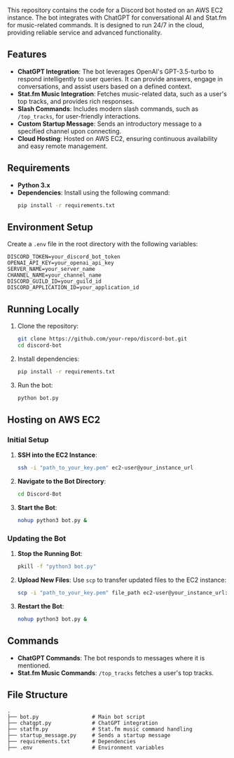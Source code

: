 This repository contains the code for a Discord bot hosted on an AWS EC2 instance. The bot integrates with ChatGPT for conversational AI and Stat.fm for music-related commands. It is designed to run 24/7 in the cloud, providing reliable service and advanced functionality.

## Features

- **ChatGPT Integration**: The bot leverages OpenAI's GPT-3.5-turbo to respond intelligently to user queries. It can provide answers, engage in conversations, and assist users based on a defined context.
- **Stat.fm Music Integration**: Fetches music-related data, such as a user's top tracks, and provides rich responses.
- **Slash Commands**: Includes modern slash commands, such as `/top_tracks`, for user-friendly interactions.
- **Custom Startup Message**: Sends an introductory message to a specified channel upon connecting.
- **Cloud Hosting**: Hosted on AWS EC2, ensuring continuous availability and easy remote management.

## Requirements

- **Python 3.x**
- **Dependencies**: Install using the following command:
  ```bash
  pip install -r requirements.txt
  ```

## Environment Setup

Create a `.env` file in the root directory with the following variables:

```env
DISCORD_TOKEN=your_discord_bot_token
OPENAI_API_KEY=your_openai_api_key
SERVER_NAME=your_server_name
CHANNEL_NAME=your_channel_name
DISCORD_GUILD_ID=your_guild_id
DISCORD_APPLICATION_ID=your_application_id
```

## Running Locally

1. Clone the repository:
   ```bash
   git clone https://github.com/your-repo/discord-bot.git
   cd discord-bot
   ```
2. Install dependencies:
   ```bash
   pip install -r requirements.txt
   ```
3. Run the bot:
   ```bash
   python bot.py
   ```

## Hosting on AWS EC2

### Initial Setup

1. **SSH into the EC2 Instance**:
   ```bash
   ssh -i "path_to_your_key.pem" ec2-user@your_instance_url
   ```
2. **Navigate to the Bot Directory**:
   ```bash
   cd Discord-Bot
   ```
3. **Start the Bot**:
   ```bash
   nohup python3 bot.py &
   ```

### Updating the Bot

1. **Stop the Running Bot**:
   ```bash
   pkill -f "python3 bot.py"
   ```
2. **Upload New Files**:
   Use `scp` to transfer updated files to the EC2 instance:
   ```bash
   scp -i "path_to_your_key.pem" file_path ec2-user@your_instance_url:/home/ec2-user/Discord-Bot/
   ```
3. **Restart the Bot**:
   ```bash
   nohup python3 bot.py &
   ```

## Commands

- **ChatGPT Commands**: The bot responds to messages where it is mentioned.
- **Stat.fm Music Commands**: `/top_tracks` fetches a user's top tracks.

## File Structure

```
.
├── bot.py                 # Main bot script
├── chatgpt.py             # ChatGPT integration
├── statfm.py              # Stat.fm music command handling
├── startup_message.py     # Sends a startup message
├── requirements.txt       # Dependencies
├── .env                   # Environment variables
```